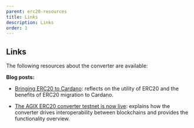 ```yaml
---
parent: erc20-resources
title: Links
description: Links
order: 1
---
```


## Links

The following resources about the converter are available:

**Blog posts:**

 - [Bringing ERC20 to Cardano](https://iohk.io/en/blog/posts/2021/05/17/bringing-erc20-to-cardano/): reflects on the utility of ERC20 and the benefits of ERC20 migration to Cardano.

- [The AGIX ERC20 converter testnet is now live](https://iohk.io/en/blog/posts/2021/12/07/the-agix-erc20-converter-testnet-is-now-live/): explains how the converter drives interoperability between blockchains and provides the functionality overview.
